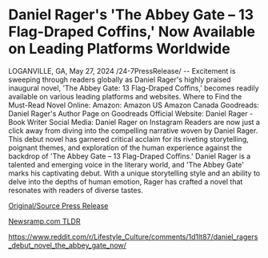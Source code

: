 # Daniel Rager's 'The Abbey Gate – 13 Flag-Draped Coffins,' Now Available on Leading Platforms Worldwide

LOGANVILLE, GA, May 27, 2024 /24-7PressRelease/ -- Excitement is sweeping through readers globally as Daniel Rager's highly praised inaugural novel, 'The Abbey Gate: 13 Flag-Draped Coffins,' becomes readily available on various leading platforms and websites.  Where to Find the Must-Read Novel Online:  Amazon: Amazon US Amazon Canada  Goodreads: Daniel Rager's Author Page on Goodreads  Official Website: Daniel Rager - Book Writer  Social Media: Daniel Rager on Instagram  Readers are now just a click away from diving into the compelling narrative woven by Daniel Rager. This debut novel has garnered critical acclaim for its riveting storytelling, poignant themes, and exploration of the human experience against the backdrop of 'The Abbey Gate – 13 Flag-Draped Coffins.'  Daniel Rager is a talented and emerging voice in the literary world, and 'The Abbey Gate' marks his captivating debut. With a unique storytelling style and an ability to delve into the depths of human emotion, Rager has crafted a novel that resonates with readers of diverse tastes. 

[Original/Source Press Release](https://www.24-7pressrelease.com/press-release/511177/daniel-ragers-the-abbey-gate-13-flag-draped-coffins-now-available-on-leading-platforms-worldwide)
                    

[Newsramp.com TLDR](None) 

https://www.reddit.com/r/Lifestyle_Culture/comments/1d1lt87/daniel_ragers_debut_novel_the_abbey_gate_now/